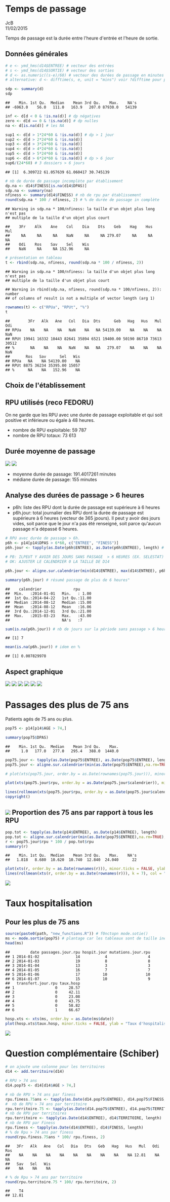 # Temps de passage
JcB  
11/02/2015  

Temps de passage est la durée entre l'heure d'entrée et l'heure de sortie.



Données générales
-----------------

```r
# e <- ymd_hms(d14$ENTREE) # vecteur des entrées
# s <- ymd_hms(d14$SORTIE) # vecteur des sorties
# d <- as.numeric((s-e)/60) # vecteur des durées de passage en minutes
# alternative: d <- difftime(s, e, unit = "mins") voir ?difftime pour plus de détails.

sdp <- summary(d)
sdp
```

```
##    Min. 1st Qu.  Median    Mean 3rd Qu.    Max.    NA's 
## -6963.0    56.0   111.0   163.9   207.0 87930.0   54139
```

```r
inf <- d[d < 0 & !is.na(d)] # dp négatives
zero <- d[d == 0 & !is.na(d)] # dp nulles
na <- d[is.na(d)] # les NA

sup1 <- d[d > 1*24*60 & !is.na(d)] # dp > 1 jour
sup2 <- d[d > 2*24*60 & !is.na(d)] 
sup3 <- d[d > 3*24*60 & !is.na(d)]
sup4 <- d[d > 4*24*60 & !is.na(d)]
sup5 <- d[d > 5*24*60 & !is.na(d)]
sup6 <- d[d > 6*24*60 & !is.na(d)] # dp > 6 jour
sup6/(24*60) # 3 dossiers > 6 jours
```

```
## [1]  6.309722 61.057639 61.060417 30.745139
```

```r
# nb de durée de passage incomplète par établisement
dp.na <- d14$FINESS[is.na(d14$DPAS)]
sdp.na <- summary(na)
nfiness <- summary(d14$FINESS) # nb de rpu par établissement
round(sdp.na * 100 / nfiness, 2) # % de durée de passage in complète
```

```
## Warning in sdp.na * 100/nfiness: la taille d'un objet plus long n'est pas
## multiple de la taille d'un objet plus court
```

```
##    3Fr    Alk    Ane    Col    Dia    Dts    Geb    Hag    Hus    Mul 
##     NA     NA     NA    NaN     NA     NA 279.07     NA     NA     NA 
##    Odi    Ros    Sav    Sel    Wis 
##    NaN     NA     NA 152.96     NA
```

```r
# présentation en tableau
t <- rbind(sdp.na, nfiness, round(sdp.na * 100 / nfiness, 2))
```

```
## Warning in sdp.na * 100/nfiness: la taille d'un objet plus long n'est pas
## multiple de la taille d'un objet plus court
```

```
## Warning in rbind(sdp.na, nfiness, round(sdp.na * 100/nfiness, 2)): number
## of columns of result is not a multiple of vector length (arg 1)
```

```r
rownames(t) <- c("RPUa", "RPUt", "%")
t
```

```
##        3Fr   Alk   Ane   Col   Dia  Dts      Geb   Hag   Hus   Mul   Odi
## RPUa    NA    NA    NA   NaN    NA   NA 54139.00    NA    NA    NA   NaN
## RPUt 19941 16332 10443 82641 35894 6521 19400.00 50190 86710 73613 30512
## %       NA    NA    NA   NaN    NA   NA   279.07    NA    NA    NA   NaN
##       Ros   Sav      Sel   Wis
## RPUa   NA    NA 54139.00    NA
## RPUt 8875 36234 35395.00 15057
## %      NA    NA   152.96    NA
```

Choix de l'établissement
------------------------



RPU utilisés (reco FEDORU)
--------------------------

On ne garde que les RPU avec une durée de passage exploitable et qui soit positive et inférieure ou égale à 48 heures.




- nombre de RPU exploitable: 59 787
- nombre de RPU totaux: 73 613

Durée moyenne de passage
-------------------------

![](temps_passage_files/figure-html/paddage_moyenne-1.png) ![](temps_passage_files/figure-html/paddage_moyenne-2.png) 
- moyenne durée de passage: 191.4017261 minutes
- médiane durée de passage: 155 minutes


Analyse des durées de passage > 6 heures
----------------------------------------

- p6h: liste des RPU dont la durée de passage est supérieure à 6 heures
- p6h.jour: total journalier des RPU dont la durée de passage est supérieure à 6 heures (vecteur de 365 jpours). Il peut y avoir des jours vides, soit parce que le jour n'a pas été renseigné, soit parce qu'aucun passage n'a dépassé 6 heures.


```r
# RPU avec durée de passage > 6h. 
p6h <- p14[p14$DPAS > 6*60, c("ENTREE", "FINESS")]
p6h.jour <- tapply(as.Date(p6h$ENTREE), as.Date(p6h$ENTREE), length) # RPU de plus de 6 heures par jour

# PB: ILPEUT Y AVOIR DES JOURS SANS PASSAGE  > 6 HEURES (EX. SELESTAT) => FAIRE UN MERGING AVEC UN CALENDRIER.
# OK: AJUSTER LE CALENDRIER 0 LA TAILLE DE D14

p6h.jour <- aligne.sur.calendrier(min(d14$ENTREE), max(d14$ENTREE), p6h.jour)

summary(p6h.jour) # résumé passage de plus de 6 heures"
```

```
##    calendrier              rpu       
##  Min.   :2014-01-01   Min.   : 1.00  
##  1st Qu.:2014-04-22   1st Qu.:11.00  
##  Median :2014-08-12   Median :15.00  
##  Mean   :2014-08-12   Mean   :16.06  
##  3rd Qu.:2014-12-01   3rd Qu.:21.00  
##  Max.   :2015-03-23   Max.   :43.00  
##                       NA's   :7
```

```r
sum(is.na(p6h.jour)) # nb de jours sur la période sans passage > 6 heures
```

```
## [1] 7
```

```r
mean(is.na(p6h.jour)) # idem en %
```

```
## [1] 0.007829978
```

Aspect graphique
----------------

![](temps_passage_files/figure-html/passage_graphe-1.png) ![](temps_passage_files/figure-html/passage_graphe-2.png) ![](temps_passage_files/figure-html/passage_graphe-3.png) ![](temps_passage_files/figure-html/passage_graphe-4.png) ![](temps_passage_files/figure-html/passage_graphe-5.png) ![](temps_passage_files/figure-html/passage_graphe-6.png) 

Passages des plus de 75 ans
===========================

Patients agés de 75 ans ou plus.

```r
pop75 <- p14[p14$AGE > 74,]

summary(pop75$DPAS)
```

```
##    Min. 1st Qu.  Median    Mean 3rd Qu.    Max. 
##     1.0   177.0   277.0   295.4   388.0  1440.0
```

```r
pop75.jour <- tapply(as.Date(pop75$ENTREE), as.Date(pop75$ENTREE), length)
pop75.jour <- aligne.sur.calendrier(min(as.Date(pop75$ENTREE),na.rm=TRUE), max(as.Date(pop75$ENTREE),na.rm=TRUE), pop75.jour)

# plot(xts(pop75.jour, order.by = as.Date(rownames(pop75.jour))), minor.ticks = FALSE, ylab = "Nombre de passage (mn)", main = "Evolution du nombre de passage par jour pour les 75 ans et plus")

plot(xts(pop75.jour$rpu, order.by = as.Date(pop75.jour$calendrier)), minor.ticks = FALSE, ylab = "Nombre de passage (mn)", main = "Evolution du nombre de passage par jour pour les 75 ans et plus")

lines(rollmean(xts(pop75.jour$rpu, order.by = as.Date(pop75.jour$calendrier)), k = 7), col = "red", lwd = 2)
copyright()
```

![](temps_passage_files/figure-html/unnamed-chunk-3-1.png) 
Proportion des 75 ans par rapport à tous les RPU
--------------------------------------------------


```r
pop.tot <- tapply(as.Date(p14$ENTREE), as.Date(p14$ENTREE), length)
pop.tot <- aligne.sur.calendrier(min(as.Date(pop75$ENTREE),na.rm=TRUE), max(as.Date(pop75$ENTREE),na.rm=TRUE), pop.tot)
r <- pop75.jour$rpu * 100 / pop.tot$rpu
summary(r)
```

```
##    Min. 1st Qu.  Median    Mean 3rd Qu.    Max.    NA's 
##   1.818   8.680  10.620  10.740  12.840  24.040      22
```

```r
plot(xts(r, order.by = as.Date(rownames(r))), minor.ticks = FALSE, ylab = "% de 75 ans", main = "Proportion de 75 ans et plus parmis des RPU")
lines(rollmean(xts(r, order.by = as.Date(rownames(r))), k = 7), col = "blue", lwd = 2)
```

![](temps_passage_files/figure-html/unnamed-chunk-4-1.png) 

Taux hospitalisation
====================

Pour les plus de 75 ans
-----------------------


```r
source(paste0(path, "new_functions.R")) # f0nctopn mode.sotie()
ms <- mode.sortie(pop75) # plantage car les tableaux sont de taille inégale => rajouter aligne.sur.calendrier
head(ms)
```

```
##         date passages.jour.rpu hospit.jour mutations.jour.rpu
## 1 2014-01-02                14           4                  4
## 2 2014-01-03                19           8                  8
## 3 2014-01-04                13           3                  3
## 4 2014-01-05                16           7                  7
## 5 2014-01-06                17          10                 10
## 6 2014-01-07                15          10                  9
##   transfert.jour.rpu taux.hosp
## 1                  0     28.57
## 2                  0     42.11
## 3                  0     23.08
## 4                  0     43.75
## 5                  0     58.82
## 6                  1     66.67
```

```r
hosp.xts <- xts(ms, order.by = as.Date(ms$date))
plot(hosp.xts$taux.hosp, minor.ticks = FALSE, ylab = "Taux d'hospitalisaton pour les 75 ans", main = "Taux d'hospitalisation")
```

![](temps_passage_files/figure-html/unnamed-chunk-5-1.png) 

Question complémentaire (Schiber)
=================================


```r
# on ajoute une colonne pour les territoires
d14 <- add.territoire(d14)

# RPU > 74 ans
d14.pop75 <- d14[d14$AGE > 74,]

# nb de RPU > 74 ans par finess
rpu.finess.75ans <- tapply(as.Date(d14.pop75$ENTREE), d14.pop75$FINESS, length)
#  nb de RPU > 74 ans par territoire
rpu.territoire.75 <- tapply(as.Date(d14.pop75$ENTREE), d14.pop75$TERRITOIRE, length)
# nb de RPU par territoires
rpu.territoire <- tapply(as.Date(d14$ENTREE), d14$TERRITOIRE, length)
# nb de RPU par Finess
rpu.finess <- tapply(as.Date(d14$ENTREE), d14$FINESS, length)
# % de Rpu > 74 ans par finess
round(rpu.finess.75ans * 100/ rpu.finess, 2)
```

```
##   3Fr   Alk   Ane   Col   Dia   Dts   Geb   Hag   Hus   Mul   Odi   Ros 
##    NA    NA    NA    NA    NA    NA    NA    NA    NA 12.81    NA    NA 
##   Sav   Sel   Wis 
##    NA    NA    NA
```

```r
# % de Rpu > 74 ans par territoire
round(rpu.territoire.75 * 100/ rpu.territoire, 2)
```

```
##    T4 
## 12.81
```

